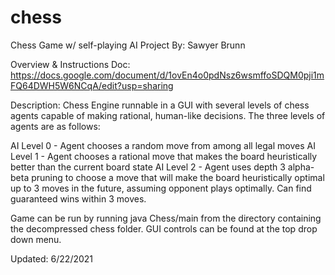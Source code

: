# chess
Chess Game w/ self-playing AI
Project By: Sawyer Brunn

Overview & Instructions Doc: https://docs.google.com/document/d/1ovEn4o0pdNsz6wsmffoSDQM0pji1mFQ64DWH5W6NCqA/edit?usp=sharing

Description: Chess Engine runnable in a GUI with several levels of chess agents capable of making rational, human-like decisions.
The three levels of agents are as follows:

AI Level 0 - Agent chooses a random move from among all legal moves
AI Level 1 - Agent chooses a rational move that makes the board heuristically better than the current board state
AI Level 2 - Agent uses depth 3 alpha-beta pruning to choose a move that will make the board heuristically optimal up to 3 moves in the future,
assuming opponent plays optimally. Can find guaranteed wins within 3 moves.

Game can be run by running java Chess/main from the directory containing the decompressed chess folder. GUI controls can be found at the top drop down menu.

Updated: 6/22/2021
